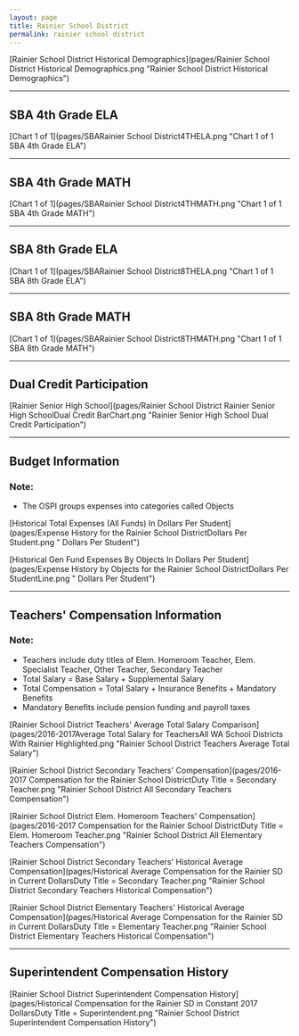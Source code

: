 ```yaml
---
layout: page
title: Rainier School District
permalink: rainier school district
---
```



[Rainier School District Historical Demographics](pages/Rainier School District Historical Demographics.png "Rainier School District Historical Demographics")

___

## SBA 4th Grade ELA

[Chart 1 of 1](pages/SBARainier School District4THELA.png "Chart 1 of 1 SBA 4th Grade ELA")


___

## SBA 4th Grade MATH

[Chart 1 of 1](pages/SBARainier School District4THMATH.png "Chart 1 of 1 SBA 4th Grade MATH")


___

## SBA 8th Grade ELA

[Chart 1 of 1](pages/SBARainier School District8THELA.png "Chart 1 of 1 SBA 8th Grade ELA")


___

## SBA 8th Grade MATH

[Chart 1 of 1](pages/SBARainier School District8THMATH.png "Chart 1 of 1 SBA 8th Grade MATH")


___

## Dual Credit Participation

[Rainier Senior High School](pages/Rainier School District Rainier Senior High SchoolDual Credit BarChart.png "Rainier Senior High School Dual Credit Participation")


___

## Budget Information
### Note:
- The OSPI groups expenses into categories called Objects

[Historical Total Expenses (All Funds) In Dollars Per Student](pages/Expense History for the Rainier School DistrictDollars Per Student.png " Dollars Per Student")

[Historical Gen Fund Expenses By Objects In Dollars Per Student](pages/Expense History by Objects for the Rainier School DistrictDollars Per StudentLine.png " Dollars Per Student")


___

## Teachers' Compensation Information
### Note:
- Teachers include duty titles of Elem. Homeroom Teacher, Elem. Specialist Teacher, Other Teacher, Secondary Teacher
- Total Salary = Base Salary + Supplemental Salary
- Total Compensation = Total Salary + Insurance Benefits + Mandatory Benefits
- Mandatory Benefits include pension funding and payroll taxes

[Rainier School District Teachers' Average Total Salary Comparison](pages/2016-2017Average Total Salary for TeachersAll WA School Districts With Rainier Highlighted.png "Rainier School District Teachers Average Total Salary")

[Rainier School District Secondary Teachers' Compensation](pages/2016-2017 Compensation for the Rainier School DistrictDuty Title = Secondary Teacher.png "Rainier School District All Secondary Teachers Compensation")

[Rainier School District Elem. Homeroom Teachers' Compensation](pages/2016-2017 Compensation for the Rainier School DistrictDuty Title = Elem. Homeroom Teacher.png "Rainier School District All Elementary Teachers Compensation")

[Rainier School District Secondary Teachers' Historical Average Compensation](pages/Historical Average Compensation for the Rainier SD in Current DollarsDuty Title = Secondary Teacher.png "Rainier School District Secondary Teachers Historical Compensation")

[Rainier School District Elementary Teachers' Historical Average Compensation](pages/Historical Average Compensation for the Rainier SD in Current DollarsDuty Title = Elementary Teacher.png "Rainier School District Elementary Teachers Historical Compensation")


___

## Superintendent Compensation History

[Rainier School District Superintendent Compensation History](pages/Historical Compensation for the Rainier SD in Constant 2017 DollarsDuty Title = Superintendent.png "Rainier School District Superintendent Compensation History")

